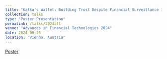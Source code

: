 ```yaml
---
title: "Kafka's Wallet: Building Trust Despite Financial Surveillance in CBDCs"
collection: talks
type: "Poster Presentation"
permalink: /talks/2024aft
venue: "Advances in Financial Technologies 2024"
date: 2024-09-25
location: "Vienna, Austria"
---
```


[Poster](https://kylebeadle.com/files/2024-aft-poster.pdf)
